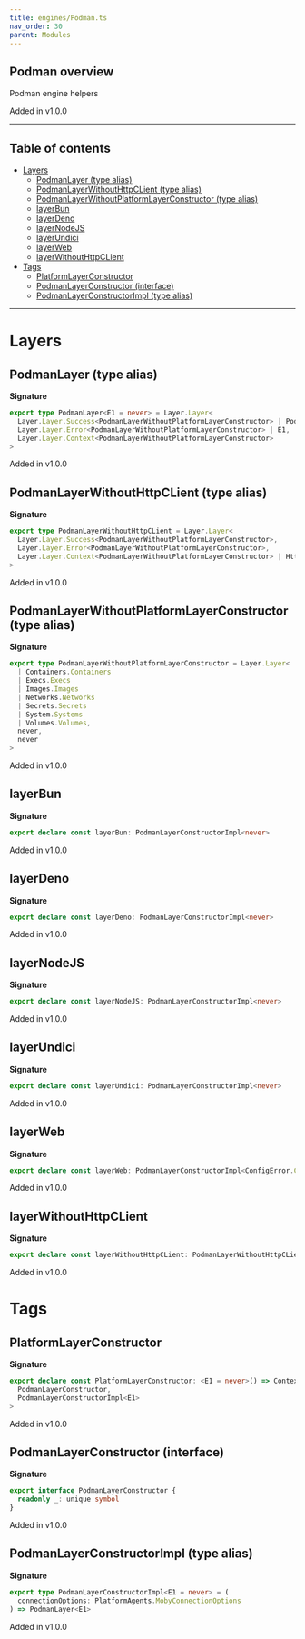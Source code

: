 ```yaml
---
title: engines/Podman.ts
nav_order: 30
parent: Modules
---
```


## Podman overview

Podman engine helpers

Added in v1.0.0

---

<h2 class="text-delta">Table of contents</h2>

- [Layers](#layers)
  - [PodmanLayer (type alias)](#podmanlayer-type-alias)
  - [PodmanLayerWithoutHttpCLient (type alias)](#podmanlayerwithouthttpclient-type-alias)
  - [PodmanLayerWithoutPlatformLayerConstructor (type alias)](#podmanlayerwithoutplatformlayerconstructor-type-alias)
  - [layerBun](#layerbun)
  - [layerDeno](#layerdeno)
  - [layerNodeJS](#layernodejs)
  - [layerUndici](#layerundici)
  - [layerWeb](#layerweb)
  - [layerWithoutHttpCLient](#layerwithouthttpclient)
- [Tags](#tags)
  - [PlatformLayerConstructor](#platformlayerconstructor)
  - [PodmanLayerConstructor (interface)](#podmanlayerconstructor-interface)
  - [PodmanLayerConstructorImpl (type alias)](#podmanlayerconstructorimpl-type-alias)

---

# Layers

## PodmanLayer (type alias)

**Signature**

```ts
export type PodmanLayer<E1 = never> = Layer.Layer<
  Layer.Layer.Success<PodmanLayerWithoutPlatformLayerConstructor> | PodmanLayerConstructor,
  Layer.Layer.Error<PodmanLayerWithoutPlatformLayerConstructor> | E1,
  Layer.Layer.Context<PodmanLayerWithoutPlatformLayerConstructor>
>
```

Added in v1.0.0

## PodmanLayerWithoutHttpCLient (type alias)

**Signature**

```ts
export type PodmanLayerWithoutHttpCLient = Layer.Layer<
  Layer.Layer.Success<PodmanLayerWithoutPlatformLayerConstructor>,
  Layer.Layer.Error<PodmanLayerWithoutPlatformLayerConstructor>,
  Layer.Layer.Context<PodmanLayerWithoutPlatformLayerConstructor> | HttpClient.HttpClient.Default
>
```

Added in v1.0.0

## PodmanLayerWithoutPlatformLayerConstructor (type alias)

**Signature**

```ts
export type PodmanLayerWithoutPlatformLayerConstructor = Layer.Layer<
  | Containers.Containers
  | Execs.Execs
  | Images.Images
  | Networks.Networks
  | Secrets.Secrets
  | System.Systems
  | Volumes.Volumes,
  never,
  never
>
```

Added in v1.0.0

## layerBun

**Signature**

```ts
export declare const layerBun: PodmanLayerConstructorImpl<never>
```

Added in v1.0.0

## layerDeno

**Signature**

```ts
export declare const layerDeno: PodmanLayerConstructorImpl<never>
```

Added in v1.0.0

## layerNodeJS

**Signature**

```ts
export declare const layerNodeJS: PodmanLayerConstructorImpl<never>
```

Added in v1.0.0

## layerUndici

**Signature**

```ts
export declare const layerUndici: PodmanLayerConstructorImpl<never>
```

Added in v1.0.0

## layerWeb

**Signature**

```ts
export declare const layerWeb: PodmanLayerConstructorImpl<ConfigError.ConfigError>
```

Added in v1.0.0

## layerWithoutHttpCLient

**Signature**

```ts
export declare const layerWithoutHttpCLient: PodmanLayerWithoutHttpCLient
```

Added in v1.0.0

# Tags

## PlatformLayerConstructor

**Signature**

```ts
export declare const PlatformLayerConstructor: <E1 = never>() => Context.Tag<
  PodmanLayerConstructor,
  PodmanLayerConstructorImpl<E1>
>
```

Added in v1.0.0

## PodmanLayerConstructor (interface)

**Signature**

```ts
export interface PodmanLayerConstructor {
  readonly _: unique symbol
}
```

Added in v1.0.0

## PodmanLayerConstructorImpl (type alias)

**Signature**

```ts
export type PodmanLayerConstructorImpl<E1 = never> = (
  connectionOptions: PlatformAgents.MobyConnectionOptions
) => PodmanLayer<E1>
```

Added in v1.0.0
